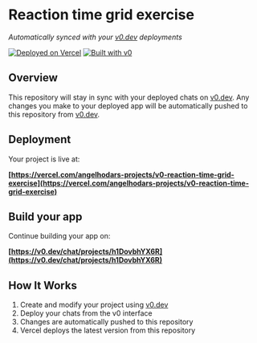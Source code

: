 # Reaction time grid exercise

*Automatically synced with your [v0.dev](https://v0.dev) deployments*

[![Deployed on Vercel](https://img.shields.io/badge/Deployed%20on-Vercel-black?style=for-the-badge&logo=vercel)](https://vercel.com/angelhodars-projects/v0-reaction-time-grid-exercise)
[![Built with v0](https://img.shields.io/badge/Built%20with-v0.dev-black?style=for-the-badge)](https://v0.dev/chat/projects/h1DovbhYX6R)

## Overview

This repository will stay in sync with your deployed chats on [v0.dev](https://v0.dev).
Any changes you make to your deployed app will be automatically pushed to this repository from [v0.dev](https://v0.dev).

## Deployment

Your project is live at:

**[https://vercel.com/angelhodars-projects/v0-reaction-time-grid-exercise](https://vercel.com/angelhodars-projects/v0-reaction-time-grid-exercise)**

## Build your app

Continue building your app on:

**[https://v0.dev/chat/projects/h1DovbhYX6R](https://v0.dev/chat/projects/h1DovbhYX6R)**

## How It Works

1. Create and modify your project using [v0.dev](https://v0.dev)
2. Deploy your chats from the v0 interface
3. Changes are automatically pushed to this repository
4. Vercel deploys the latest version from this repository
